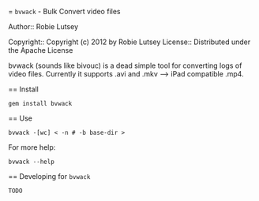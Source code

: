 = `bvwack` - Bulk Convert video files

Author:: Robie Lutsey

Copyright:: Copyright (c) 2012 by Robie Lutsey
License:: Distributed under the Apache License

bvwack (sounds like bivouc) is a dead simple tool for converting logs of video files.
Currently it supports .avi and .mkv --> iPad compatible .mp4.

== Install

    gem install bvwack

== Use

    bvwack -[wc] < -n # -b base-dir >

For more help:

    bvwack --help

== Developing for `bvwack`

    TODO